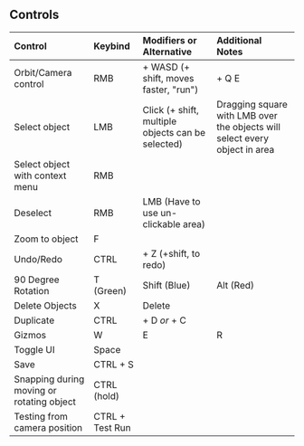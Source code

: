 ## Controls
| Control | Keybind | Modifiers or Alternative | Additional Notes
| :--- | :--- | :--- | :--- |
| Orbit/Camera control | RMB | + WASD (+ shift, moves faster, "run") | + Q E |
| Select object | LMB | Click (+ shift, multiple objects can be selected) | Dragging square with LMB over the objects will select every object in area |  |
| Select object with context menu | RMB |  |  |  |
| Deselect | RMB | LMB (Have to use un-clickable area) | |
| Zoom to object | F | | |
| Undo/Redo | CTRL | + Z (+shift, to redo) | |
| 90 Degree Rotation | T (Green) | Shift (Blue) | Alt (Red)
| Delete Objects | X | Delete |
| Duplicate | CTRL | + D *or* + C |
| Gizmos | W | E | R | 
| Toggle UI | Space | | |
| Save | CTRL + S| | |
| Snapping during moving or rotating object | CTRL (hold) | | |
| Testing from camera position | CTRL + Test Run | | |

